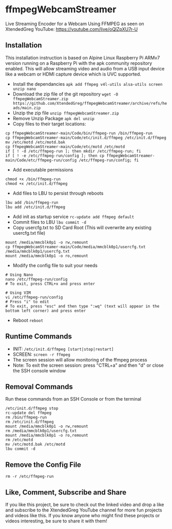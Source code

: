 # ffmpegWebcamStreamer
Live Streaming Encoder for a Webcam Using FFMPEG as seen on XtendedGreg YouTube: https://youtube.com/live/oQlZpXU7r-U

## Installation
This installation instruction is based on Alpine Linux Raspberry Pi ARMv7 version running on a Raspberry Pi with the apk community repository enabled.  This will allow streaming video and audio from a USB input device like a webcam or HDMI capture device which is UVC supported.
- Install the dependancies
```apk add ffmpeg v4l-utils alsa-utils screen unzip nano```
- Download the zip file of the git repository
```wget -O ffmpegWebcamStreamer.zip https://github.com/XtendedGreg/ffmpegWebcamStreamer/archive/refs/heads/main.zip```
- Unzip the zip file
```unzip ffmpegWebcamStreamer.zip```
- Remove Unzip Package
```apk del unzip```
- Copy files to their target locations:
```
cp ffmpegWebcamStreamer-main/Code/bin/ffmpeg-run /bin/ffmpeg-run
cp ffmpegWebcamStreamer-main/Code/etc/init.d/ffmpeg /etc/init.d/ffmpeg
mv /etc/motd /etc/motd.bak
cp ffmpegWebcamStreamer-main/Code/etc/motd /etc/motd
if [ ! -d /etc/ffmpeg-run ]; then mkdir /etc/ffmpeg-run; fi
if [ ! -e /etc/ffmpeg-run/config ]; then cp ffmpegWebcamStreamer-main/Code/etc/ffmpeg-run/config /etc/ffmpeg-run/config; fi
```
- Add executable permissions
```
chmod +x /bin/ffmpeg-run
chmod +x /etc/init.d/ffmpeg
```
- Add files to LBU to persist through reboots
```
lbu add /bin/ffmpeg-run
lbu add /etc/init.d/ffmpeg
```
- Add init as startup service
```rc-update add ffmpeg default```
- Commit files to LBU
```lbu commit -d```
- Copy usercfg.txt to SD Card Root (This will overwrite any existing usercfg.txt file)
```
mount /media/mmcblk0p1 -o rw,remount
cp ffmpegWebcamStreamer-main/Code/media/mmcblk0p1/usercfg.txt /media/mmcblk0p1/usercfg.txt
mount /media/mmcblk0p1 -o ro,remount
```
- Modify the config file to suit your needs
```
# Using Nano
nano /etc/ffmpeg-run/config
# To exit, press CTRL+x and press enter

# Using VIM
vi /etc/ffmpeg-run/config
# Press "i" to edit
# To exit, press "esc" and then type ":wq" (text will appear in the bottom left corner) and press enter
```
- Reboot
```reboot```

## Runtime Commands
- INIT: ```/etc/init.d/ffmpeg [start|stop|restart]```
- SCREEN: ```screen -r ffmpeg```
- The screen session will allow monitoring of the ffmpeg process
- Note: To exit the screen session: press "CTRL+a" and then "d" or close the SSH console window

## Removal Commands
Run these commands from an SSH Console or from the terminal
```
/etc/init.d/ffmpeg stop
rc-update del ffmpeg
rm /bin/ffmpeg-run
rm /etc/init.d/ffmpeg
mount /media/mmcblk0p1 -o rw,remount
rm /media/mmcblk0p1/usercfg.txt
mount /media/mmcblk0p1 -o ro,remount
rm /etc/motd
mv /etc/motd.bak /etc/motd
lbu commit -d
```

## Remove the Config File
```
rm -r /etc/ffmpeg-run
```

## Like, Comment, Subscribe and Share
If you like this project, be sure to check out the linked video and drop a like and subscribe to the XtendedGreg YouTube channel for more fun projects and videos like this.  If you know anyone who might find these projects or videos interesting, be sure to share it with them!

